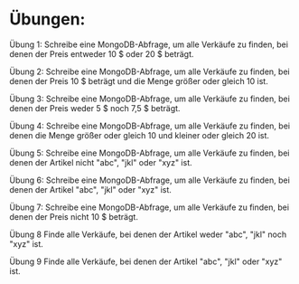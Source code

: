 # Übungen:

Übung 1: Schreibe eine MongoDB-Abfrage, um alle Verkäufe zu finden, bei denen der Preis entweder 10 $ oder 20 $ beträgt.

Übung 2: Schreibe eine MongoDB-Abfrage, um alle Verkäufe zu finden, bei denen der Preis 10 $ beträgt und die Menge größer oder gleich 10 ist.

Übung 3: Schreibe eine MongoDB-Abfrage, um alle Verkäufe zu finden, bei denen der Preis weder 5 $ noch 7,5 $ beträgt.

Übung 4: Schreibe eine MongoDB-Abfrage, um alle Verkäufe zu finden, bei denen die Menge größer oder gleich 10 und kleiner oder gleich 20 ist.

Übung 5: Schreibe eine MongoDB-Abfrage, um alle Verkäufe zu finden, bei denen der Artikel nicht "abc", "jkl" oder "xyz" ist.

Übung 6: Schreibe eine MongoDB-Abfrage, um alle Verkäufe zu finden, bei denen der Artikel "abc", "jkl" oder "xyz" ist.

Übung 7: Schreibe eine MongoDB-Abfrage, um alle Verkäufe zu finden, bei denen der Preis nicht 10 $ beträgt.

Übung 8
Finde alle Verkäufe, bei denen der Artikel weder "abc", "jkl" noch "xyz" ist.

Übung 9
Finde alle Verkäufe, bei denen der Artikel "abc", "jkl" oder "xyz" ist.
